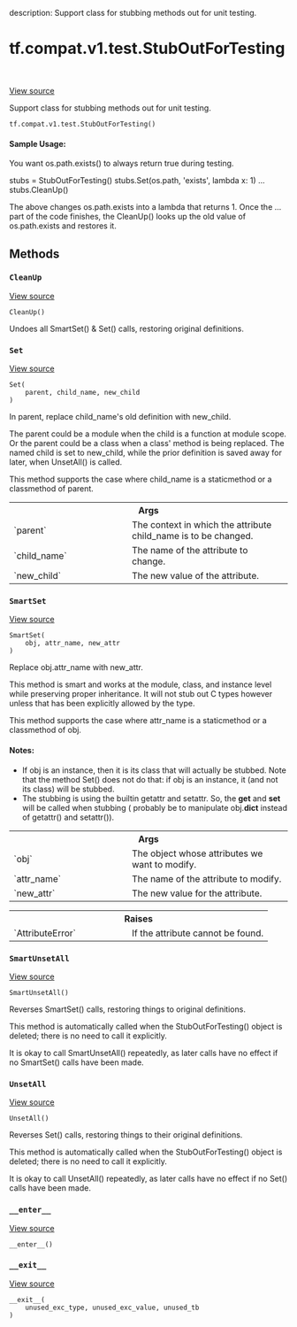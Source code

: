 description: Support class for stubbing methods out for unit testing.

<div itemscope itemtype="http://developers.google.com/ReferenceObject">
<meta itemprop="name" content="tf.compat.v1.test.StubOutForTesting" />
<meta itemprop="path" content="Stable" />
<meta itemprop="property" content="CleanUp"/>
<meta itemprop="property" content="Set"/>
<meta itemprop="property" content="SmartSet"/>
<meta itemprop="property" content="SmartUnsetAll"/>
<meta itemprop="property" content="UnsetAll"/>
<meta itemprop="property" content="__enter__"/>
<meta itemprop="property" content="__exit__"/>
<meta itemprop="property" content="__init__"/>
</div>

# tf.compat.v1.test.StubOutForTesting

<!-- Insert buttons and diff -->

<table class="tfo-notebook-buttons tfo-api nocontent" align="left">

</table>

<a target="_blank" class="external" href="/code/stable/tensorflow/python/platform/googletest.py">View source</a>



Support class for stubbing methods out for unit testing.

<pre class="devsite-click-to-copy prettyprint lang-py tfo-signature-link">
<code>tf.compat.v1.test.StubOutForTesting()
</code></pre>



<!-- Placeholder for "Used in" -->


#### Sample Usage:



You want os.path.exists() to always return true during testing.

   stubs = StubOutForTesting()
   stubs.Set(os.path, 'exists', lambda x: 1)
     ...
   stubs.CleanUp()

The above changes os.path.exists into a lambda that returns 1.  Once
the ... part of the code finishes, the CleanUp() looks up the old
value of os.path.exists and restores it.

## Methods

<h3 id="CleanUp"><code>CleanUp</code></h3>

<a target="_blank" class="external" href="/code/stable/tensorflow/python/platform/googletest.py">View source</a>

<pre class="devsite-click-to-copy prettyprint lang-py tfo-signature-link">
<code>CleanUp()
</code></pre>

Undoes all SmartSet() & Set() calls, restoring original definitions.


<h3 id="Set"><code>Set</code></h3>

<a target="_blank" class="external" href="/code/stable/tensorflow/python/platform/googletest.py">View source</a>

<pre class="devsite-click-to-copy prettyprint lang-py tfo-signature-link">
<code>Set(
    parent, child_name, new_child
)
</code></pre>

In parent, replace child_name's old definition with new_child.

The parent could be a module when the child is a function at
module scope.  Or the parent could be a class when a class' method
is being replaced.  The named child is set to new_child, while the
prior definition is saved away for later, when UnsetAll() is
called.

This method supports the case where child_name is a staticmethod or a
classmethod of parent.

<!-- Tabular view -->
 <table class="responsive fixed orange">
<colgroup><col width="214px"><col></colgroup>
<tr><th colspan="2">Args</th></tr>

<tr>
<td>
`parent`
</td>
<td>
The context in which the attribute child_name is to be changed.
</td>
</tr><tr>
<td>
`child_name`
</td>
<td>
The name of the attribute to change.
</td>
</tr><tr>
<td>
`new_child`
</td>
<td>
The new value of the attribute.
</td>
</tr>
</table>



<h3 id="SmartSet"><code>SmartSet</code></h3>

<a target="_blank" class="external" href="/code/stable/tensorflow/python/platform/googletest.py">View source</a>

<pre class="devsite-click-to-copy prettyprint lang-py tfo-signature-link">
<code>SmartSet(
    obj, attr_name, new_attr
)
</code></pre>

Replace obj.attr_name with new_attr.

This method is smart and works at the module, class, and instance level
while preserving proper inheritance. It will not stub out C types however
unless that has been explicitly allowed by the type.

This method supports the case where attr_name is a staticmethod or a
classmethod of obj.

#### Notes:

- If obj is an instance, then it is its class that will actually be
  stubbed. Note that the method Set() does not do that: if obj is
  an instance, it (and not its class) will be stubbed.
- The stubbing is using the builtin getattr and setattr. So, the __get__
  and __set__ will be called when stubbing (
  probably be to manipulate obj.__dict__ instead of getattr() and
  setattr()).



<!-- Tabular view -->
 <table class="responsive fixed orange">
<colgroup><col width="214px"><col></colgroup>
<tr><th colspan="2">Args</th></tr>

<tr>
<td>
`obj`
</td>
<td>
The object whose attributes we want to modify.
</td>
</tr><tr>
<td>
`attr_name`
</td>
<td>
The name of the attribute to modify.
</td>
</tr><tr>
<td>
`new_attr`
</td>
<td>
The new value for the attribute.
</td>
</tr>
</table>



<!-- Tabular view -->
 <table class="responsive fixed orange">
<colgroup><col width="214px"><col></colgroup>
<tr><th colspan="2">Raises</th></tr>

<tr>
<td>
`AttributeError`
</td>
<td>
If the attribute cannot be found.
</td>
</tr>
</table>



<h3 id="SmartUnsetAll"><code>SmartUnsetAll</code></h3>

<a target="_blank" class="external" href="/code/stable/tensorflow/python/platform/googletest.py">View source</a>

<pre class="devsite-click-to-copy prettyprint lang-py tfo-signature-link">
<code>SmartUnsetAll()
</code></pre>

Reverses SmartSet() calls, restoring things to original definitions.

This method is automatically called when the StubOutForTesting()
object is deleted; there is no need to call it explicitly.

It is okay to call SmartUnsetAll() repeatedly, as later calls have
no effect if no SmartSet() calls have been made.

<h3 id="UnsetAll"><code>UnsetAll</code></h3>

<a target="_blank" class="external" href="/code/stable/tensorflow/python/platform/googletest.py">View source</a>

<pre class="devsite-click-to-copy prettyprint lang-py tfo-signature-link">
<code>UnsetAll()
</code></pre>

Reverses Set() calls, restoring things to their original definitions.

This method is automatically called when the StubOutForTesting()
object is deleted; there is no need to call it explicitly.

It is okay to call UnsetAll() repeatedly, as later calls have no
effect if no Set() calls have been made.

<h3 id="__enter__"><code>__enter__</code></h3>

<a target="_blank" class="external" href="/code/stable/tensorflow/python/platform/googletest.py">View source</a>

<pre class="devsite-click-to-copy prettyprint lang-py tfo-signature-link">
<code>__enter__()
</code></pre>




<h3 id="__exit__"><code>__exit__</code></h3>

<a target="_blank" class="external" href="/code/stable/tensorflow/python/platform/googletest.py">View source</a>

<pre class="devsite-click-to-copy prettyprint lang-py tfo-signature-link">
<code>__exit__(
    unused_exc_type, unused_exc_value, unused_tb
)
</code></pre>






